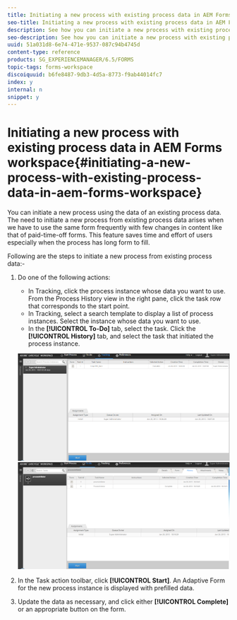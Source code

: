 ```yaml
---
title: Initiating a new process with existing process data in AEM Forms workspace
seo-title: Initiating a new process with existing process data in AEM Forms workspace
description: See how you can initiate a new process with existing process data in AEM Forms workspace.
seo-description: See how you can initiate a new process with existing process data in AEM Forms workspace.
uuid: 51a031d8-6e74-471e-9537-087c94b4745d
content-type: reference
products: SG_EXPERIENCEMANAGER/6.5/FORMS
topic-tags: forms-workspace
discoiquuid: b6fe8487-9db3-4d5a-8773-f9ab44014fc7
index: y
internal: n
snippet: y
---
```


# Initiating a new process with existing process data in AEM Forms workspace{#initiating-a-new-process-with-existing-process-data-in-aem-forms-workspace}

You can initiate a new process using the data of an existing process data. The need to initiate a new process from existing process data arises when we have to use the same form frequently with few changes in content like that of paid-time-off forms. This feature saves time and effort of users especially when the process has long form to fill.

Following are the steps to initiate a new process from existing process data:-

1. Do one of the following actions:

    * In Tracking, click the process instance whose data you want to use. From the Process History view in the right pane, click the task row that corresponds to the start point.
    * In Tracking, select a search template to display a list of process instances. Select the instance whose data you want to use.
    * In the **[!UICONTROL To-Do]** tab, select the task. Click the **[!UICONTROL History]** tab, and select the task that initiated the process instance.

   ![Select the task](assets/start3_new.png) ![Select the task](assets/start1_new.png)

1. In the Task action toolbar, click **[!UICONTROL Start]**. An Adaptive Form for the new process instance is displayed with prefilled data.  

1. Update the data as necessary, and click either **[!UICONTROL Complete]** or an appropriate button on the form.

